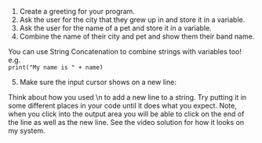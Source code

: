 1. Create a greeting for your program.
2. Ask the user for the city that they grew up in and store it in a variable.
3. Ask the user for the name of a pet and store it in a variable.
4. Combine the name of their city and pet and show them their band name.
<div class="hint">
  You can use String Concatenation to combine strings with variables too!
  e.g. 

<code>
print("My name is " + name)
</code>
</div>

5. Make sure the input cursor shows on a new line:

<div class="hint">
  Think about how you used \n to add a new line to a string. Try putting it in some different places in your code until it does what you expect. Note, when you click into the output area you will be able to click on the end of the line as well as the new line. See the video solution for how it looks on my system.
</div>


